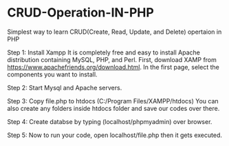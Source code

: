 # CRUD-Operation-IN-PHP
Simplest way to learn CRUD(Create, Read, Update, and Delete) opertaion in PHP

Step 1:
Install Xampp
It is completely free and easy to install Apache distribution containing MySQL, PHP, and Perl. First, download XAMP from https://www.apachefriends.org/download.html. In the first page, select the components you want to install.

Step 2:
Start Mysql and Apache servers.

Step 3:
Copy file.php to htdocs (C:/Program Files/XAMPP/htdocs)
You can also create any folders inside htdocs folder and save our codes over there.

Step 4:
Create databse  by typing (localhost/phpmyadmin) over browser.

Step 5:
Now to run your code, open localhost/file.php then it gets executed.
